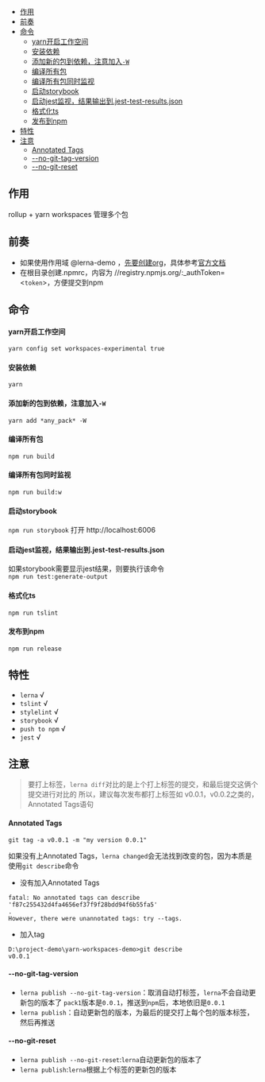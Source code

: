 <!-- toc -->
- [作用](#%E4%BD%9C%E7%94%A8)
- [前奏](#%E5%89%8D%E5%A5%8F)
- [命令](#%E5%91%BD%E4%BB%A4)
    - [yarn开启工作空间](#yarn%E5%BC%80%E5%90%AF%E5%B7%A5%E4%BD%9C%E7%A9%BA%E9%97%B4)
    - [安装依赖](#%E5%AE%89%E8%A3%85%E4%BE%9D%E8%B5%96)
    - [添加新的包到依赖，注意加入`-W`](#%E6%B7%BB%E5%8A%A0%E6%96%B0%E7%9A%84%E5%8C%85%E5%88%B0%E4%BE%9D%E8%B5%96%E6%B3%A8%E6%84%8F%E5%8A%A0%E5%85%A5-W)
    - [编译所有包](#%E7%BC%96%E8%AF%91%E6%89%80%E6%9C%89%E5%8C%85)
    - [编译所有包同时监视](#%E7%BC%96%E8%AF%91%E6%89%80%E6%9C%89%E5%8C%85%E5%90%8C%E6%97%B6%E7%9B%91%E8%A7%86)
    - [启动storybook](#%E5%90%AF%E5%8A%A8storybook)
    - [启动jest监视，结果输出到.jest-test-results.json](#%E5%90%AF%E5%8A%A8jest%E7%9B%91%E8%A7%86%E7%BB%93%E6%9E%9C%E8%BE%93%E5%87%BA%E5%88%B0jest-test-resultsjson)
    - [格式化ts](#%E6%A0%BC%E5%BC%8F%E5%8C%96ts)
    - [发布到npm](#%E5%8F%91%E5%B8%83%E5%88%B0npm)
- [特性](#%E7%89%B9%E6%80%A7)
- [注意](#%E6%B3%A8%E6%84%8F)
    - [Annotated Tags](#Annotated-Tags)
    - [--no-git-tag-version](#no-git-tag-version)
    - [--no-git-reset](#no-git-reset)
<!-- tocstop -->

## 作用
rollup + yarn workspaces 管理多个包

## 前奏
- 如果使用作用域 @lerna-demo ，[先要创建org]( https://www.npmjs.com/org/create)，具体参考[官方文档](https://docs.npmjs.com/creating-and-publishing-scoped-public-packages) 
- 在根目录创建.npmrc，内容为 //registry.npmjs.org/:_authToken=<`token`>，方便提交到npm

## 命令
#### yarn开启工作空间
`yarn config set workspaces-experimental true`

#### 安装依赖
`yarn`

#### 添加新的包到依赖，注意加入`-W`
`yarn add *any_pack* -W`

#### 编译所有包
`npm run build`

#### 编译所有包同时监视
`npm run build:w`

#### 启动storybook
`npm run storybook`
打开 http://localhost:6006

#### 启动jest监视，结果输出到.jest-test-results.json
如果storybook需要显示jest结果，则要执行该命令  
`npm run test:generate-output`

#### 格式化ts
`npm run tslint`

#### 发布到npm
`npm run release`

## 特性
- `lerna`  √
- `tslint`  √
- `stylelint`  √
- `storybook`  √
- `push to npm` √
- `jest` √

## 注意
> 要打上标签，`lerna diff`对比的是上个打上标签的提交，和最后提交这俩个提交进行对比的
> 所以，建议每次发布都打上标签如 v0.0.1，v0.0.2之类的，Annotated Tags语句

#### Annotated Tags
`git tag -a v0.0.1 -m "my version 0.0.1"`

如果没有上Annotated Tags，`lerna changed`会无法找到改变的包，因为本质是使用`git describe`命令

- 没有加入Annotated Tags
```log
fatal: No annotated tags can describe 'f87c255432d4fa4656ef37f9f28bdd94f6b55fa5'
.
However, there were unannotated tags: try --tags.
```

- 加入tag
```log
D:\project-demo\yarn-workspaces-demo>git describe
v0.0.1
```

#### --no-git-tag-version
- `lerna publish --no-git-tag-version`：取消自动打标签，`lerna`不会自动更新包的版本了
`pack1`版本是`0.0.1`，推送到`npm`后，本地依旧是`0.0.1`
- `lerna publish`：自动更新包的版本，为最后的提交打上每个包的版本标签，然后再推送

#### --no-git-reset
- `lerna publish --no-git-reset`:`lerna`自动更新包的版本了
- `lerna publish`:`lerna`根据上个标签的更新包的版本